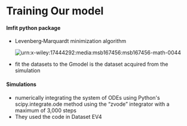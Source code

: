 # Training Our model



#### lmfit python package



* Levenberg‐Marquardt minimization algorithm

  ![urn:x-wiley:17444292:media:msb167456:msb167456-math-0044](https://wol-prod-cdn.literatumonline.com/cms/attachment/23d3700e-90fe-4ae1-a487-a900a97bbb09/msb167456-math-0044.png)

* fit the datasets to the Gmodel is the dataset acquired from the simulation



#### Simulations

* numerically integrating the system of ODEs using Python's scipy.integrate.ode method using the “zvode” integrator with a maximum of 3,000 steps
* They used the code in Dataset EV4